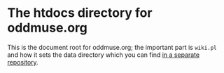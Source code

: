 The htdocs directory for oddmuse.org
====================================

This is the document root for oddmuse.org; the important part is
```wiki.pl``` and how it sets the data directory which you can find
[in a separate repository](https://github.com/kensanata/Oddmuse-Wiki/).
